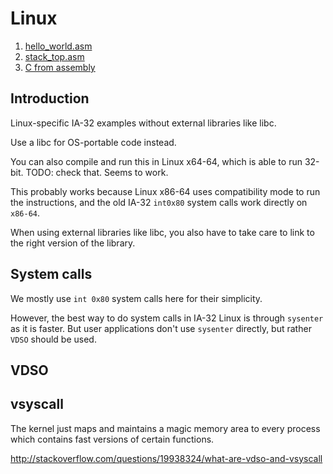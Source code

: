 # Linux

1. [hello_world.asm](hello_world.asm)
1. [stack_top.asm](stack_top.asm)
1. [C from assembly](c-from-assembly/)

## Introduction

Linux-specific IA-32 examples without external libraries like libc.

Use a libc for OS-portable code instead.

You can also compile and run this in Linux x64-64, which is able to run 32-bit. TODO: check that. Seems to work.

This probably works because Linux x86-64 uses compatibility mode to run the instructions, and the old IA-32 `int0x80` system calls work directly on `x86-64`.

When using external libraries like libc, you also have to take care to link to the right version of the library.

## System calls

We mostly use `int 0x80` system calls here for their simplicity.

However, the best way to do system calls in IA-32 Linux is through `sysenter` as it is faster. But user applications don't use `sysenter` directly, but rather `VDSO` should be used.

## VDSO

## vsyscall

The kernel just maps and maintains a magic memory area to every process which contains fast versions of certain functions.

<http://stackoverflow.com/questions/19938324/what-are-vdso-and-vsyscall>
